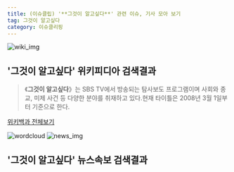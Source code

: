 ```yaml
---
title: (이슈클립) '**그것이 알고싶다**' 관련 이슈, 기사 모아 보기
tag: 그것이 알고싶다
category: 이슈클리핑
---
```

![wiki_img](https://user-images.githubusercontent.com/42597476/44503234-41136a80-a6d0-11e8-9071-6fc6418eafe4.png)
## **'**그것이 알고싶다**'** 위키피디아 검색결과
>《**그것이 알고싶다**》는 SBS TV에서 방송되는 탐사보도 프로그램이며 사회와 종교, 미제 사건 등 다양한 분야를 취재하고 있다.현재 타이틀은 2008년 3월 1일부터 기준으로 한다.

<a href="https://ko.wikipedia.org/wiki/그것이 알고싶다" target="_blank">위키백과 전체보기</a>

![wordcloud](https://s3.ap-northeast-2.amazonaws.com/lyrics101-wordcloud/2018-09-30-1538244071.png)
![news_img](https://user-images.githubusercontent.com/42597476/44507050-1206f400-a6e4-11e8-8d98-7ffbfebb353f.png)
## **'**그것이 알고싶다**'** 뉴스속보 검색결과

